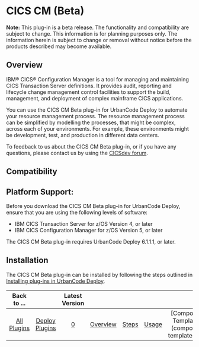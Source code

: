 
CICS CM (Beta)
==============

**Note:** This plug-in is a beta release. The functionality and compatibility are subject to change. This information is for planning purposes only. The information herein is subject to change or removal without notice before the products described may become available.

Overview
--------

IBM® CICS® Configuration Manager is a tool for managing and maintaining CICS Transaction Server definitions. It provides audit, reporting and lifecycle change management control facilities to support the build, management, and deployment of complex mainframe CICS applications.

You can use the CICS CM Beta plug-in for UrbanCode Deploy to automate your resource management process. The resource management process can be simplified by modelling the processes, that might be complex, across each of your environments. For example, these environments might be development, test, and production in different data centers.

To feedback to us about the CICS CM Beta plug-in, or if you have any questions, please contact us by using the [CICSdev forum](https://community.ibm.com/community/user/ibmz-and-linuxone/groups/topic-home?CommunityKey=8bc7f42b-b4ba-4419-80d8-2fbf894a6649).

Compatibility
-------------

Platform Support:
-----------------

Before you download the CICS CM Beta plug-in for UrbanCode Deploy, ensure that you are using the following levels of software:

* IBM CICS Transaction Server for z/OS Version 4, or later
* IBM CICS Configuration Manager for z/OS Version 5, or later

The CICS CM Beta plug-in requires UrbanCode Deploy 6.1.1.1, or later.

Installation
------------

The CICS CM Beta plug-in can be installed by following the steps outlined in [Installing plug-ins in UrbanCode Deploy](https://community.ibm.com/community/user/wasdevops/blogs/laurel-dickson-bull1/2022/06/13/install-plugins "Installing plug-ins in UrbanCode Deploy").


|Back to ...||Latest Version||||||
| :---: | :---: | :---: | :---: | :---: | :---: | :---: | :---: |
|[All Plugins](../../index.md)|[Deploy Plugins](../README.md)|[0](https://raw.githubusercontent.com/UrbanCode/IBM-UCD-PLUGINS/main/files/CICS-CM/UCD_CM_Plugin.zip)|[Overview](overview.md)|[Steps](steps.md)|[Usage](usage.md)|[Component Templates](component templates.md)|[Downloads](downloads.md)|
